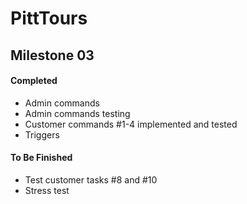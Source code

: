 # PittTours

## Milestone 03

#### Completed
* Admin commands
* Admin commands testing
* Customer commands #1-4 implemented and tested
* Triggers

#### To Be Finished
* Test customer tasks #8 and #10
* Stress test
